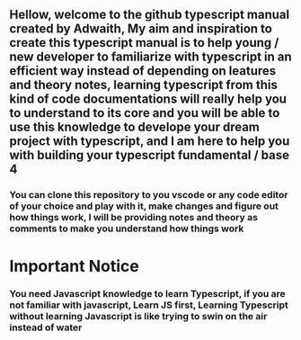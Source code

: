## Hellow, welcome to the github typescript manual created by Adwaith, My aim and inspiration to create this typescript manual is to help young / new developer to familiarize with typescript in an efficient way instead of depending on leatures and theory notes, learning typescript from this kind of code documentations will really help you to understand to its core and you will be able to use this knowledge to develope your dream project with typescript, and I am here  to help you with building your typescript fundamental / base 4

### You can clone this repository to you vscode or any code editor of your choice and play with it, make changes and figure out how things work, I will be providing notes and theory as comments to make you understand how things work

# Important Notice
### You need Javascript knowledge to learn Typescript, if you are not familiar with javascript, Learn JS first, Learning Typescript without learning Javascript is like trying to swin on the air instead of water
